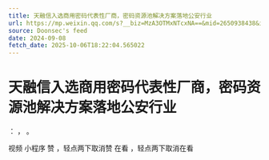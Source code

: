 ```yaml
---
title: 天融信入选商用密码代表性厂商，密码资源池解决方案落地公安行业
url: https://mp.weixin.qq.com/s?__biz=MzA3OTMxNTcxNA==&mid=2650938438&idx=1&sn=d8b6eaecc71a3ef7ccde7778a9c444d5
source: Doonsec's feed
date: 2024-09-08
fetch_date: 2025-10-06T18:22:04.565022
---
```


# 天融信入选商用密码代表性厂商，密码资源池解决方案落地公安行业

：
，
。

视频
小程序
赞
，轻点两下取消赞
在看
，轻点两下取消在看